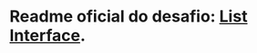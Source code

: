 # Readme oficial do desafio: [List Interface](https://github.com/cami-la/collections-java-api-2023/tree/master/out/production/collections-java-api-2023/main/java/list).
